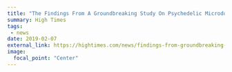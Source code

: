 ```yaml
---
title: "The Findings From A Groundbreaking Study On Psychedelic Microdosing Are In"
summary: High Times
tags:
 - news
date: 2019-02-07
external_link: https://hightimes.com/news/findings-from-groundbreaking-study-psychedelic-microdosing/
image:
  focal_point: "Center"
---
```

